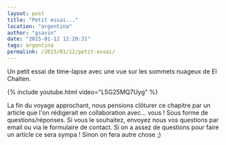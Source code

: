 ```yaml
---
layout: post
title: "Petit essai..."
location: "argentina"
author: "gsavin"
date: "2015-01-12 12:20:31"
tags: argentina
permalink: /2015/01/12/petit-essai/
---
```

Un petit essai de time-lapse avec une vue sur les sommets nuageux de El Chalten.

{% include youtube.html video="L5G25MQ7Uyg" %}

La fin du voyage approchant, nous pensions clôturer ce chapitre par un article que l'on rédigerait en collaboration avec... vous ! Sous forme de questions/réponses. Si vous le souhaitez, envoyez nous vos questions par email ou via le formulaire de contact. Si on a assez de questions pour faire un article ce sera sympa ! Sinon on fera autre chose ;)